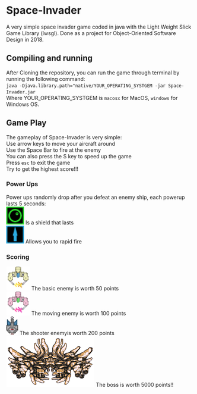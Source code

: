 # Space-Invader
A very simple space invader game coded in java with the Light Weight Slick Game Library (lwsgl). Done as a project for Object-Oriented Software Design in 2018.


## Compiling and running
After Cloning the repository, you can run the game through terminal by running the following command:<br>
`java -Djava.library.path="native/YOUR_OPERATING_SYSTGEM -jar Space-Invader.jar` <br>
Where YOUR_OPERATING_SYSTGEM is `macosx` for MacOS, `windows` for Windows OS.

## Game Play
The gameplay of Space-Invader is very simple:<br>
Use arrow keys to move your aircraft around <br>
Use the Space Bar to fire at the enemy<br>
You can also press the S key to speed up the game<br>
Press `esc` to exit the game<br>
Try to get the highest score!!!
### Power Ups
Power ups randomly drop after you defeat an enemy ship, each powerup lasts 5 seconds: <br>
![Shield](/res/shield-powerup.png) Is a shield that lasts <br>
![Rapid Fire](/res/shotspeed-powerup.png) Allows you to rapid fire <br>
### Scoring
![Basic Enemy](/res/basic-enemy.png) The basic enemy is worth 50 points <br>
![Moving Enemy](/res/sine-enemy.png) The moving enemy is worth 100 points <br>
![Basic Shooter](/res/basic-shooter.png) The shooter enemyis worth 200 points <br>
![Boss](/res/boss.png) The boss is worth 5000 points!! <br>
